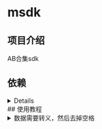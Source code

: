 # msdk

## 项目介绍
AB合集sdk

## 依赖
<details>
### 1. 添加仓库  
```
dependencyResolutionManagement {
		repositoriesMode.set(RepositoriesMode.FAIL_ON_PROJECT_REPOS)
		repositories {
			mavenCentral()
			maven { url 'https://jitpack.io' }
		}
	}
```
### 2. 添加依赖
```
dependencies {
	        implementation 'com.github.maoxian636:msdk:Tag'
	}   
```
</details>
## 使用教程
<details>
### 1. 初始化
```
     try {
            MSDKSingleton.getInstance(this).setMSDKConfig(XConfigData("xxxx", "aaaaaa"))
            MSDKSingleton.setDebug(true)
            MSDKSingleton.getInstance(this).initConfig()
        } catch (e: XException) {
            throw RuntimeException(e)
        }
```
### 2. 后台数据格式
<summary>数据需要转义，然后去掉空格</summary>
monitorType true 表示Adjust   false 表示Appsflyer
monitorName 表示监控名称
monitorKey 表示监控key
monitorPath 表示js交互路径
adjust 表示需要监控的点击事件 偶数是事件名  奇数是对应的事件上报key
```
{
	"monitorType": true,
	"monitorName": "adjust",
	"monitorKey": "so5p7fwr25mo",
	"monitorPath": "jsBridge",
	"adjust": {"recharge":"az5acd","register":"k4ujxh","rechargeClick":"ro2yy7","firstrecharge":"gpe2wi"}
}
```
</details>